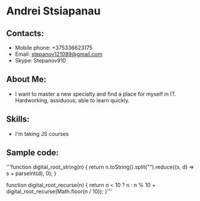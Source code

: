 # Andrei Stsiapanau
## Contacts:
* Mobile phone: +375336623175
* Email: stepanov121089@gmail.com
* Skype: Stepanov910
## About Me:
* I want to master a new specialty and find a place for myself in IT.   Hardworking, assiduous, able to learn quickly.
## Skills:
* I'm taking JS courses
## Sample code:
'''function digital_root_string(n) {
  return n.toString().split("").reduce((s, d) => s + parseInt(d), 0);
}

function digital_root_recurse(n) {
  return n < 10 ? n : n % 10 + digital_root_recurse(Math.floor(n / 10));
}'''
